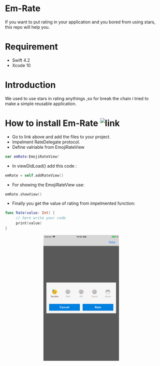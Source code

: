 # Em-Rate
If you want to put rating in your application and you bored from using stars, this repo will help you.
# Requirement
- Swift 4.2
- Xcode 10
# Introduction
We used to use stars in rating anythings ,so for break the chain i tried to make a simple reusable application.
# How to install Em-Rate ![link]("https://github.com/Abdulameer-Abbas-Albayaty/Em-Rate/tree/master/EmojiRating/EmojiRating")
- Go to link above and add the files to your project.
- Impelment RateDelegate protocol.
- Define valriable from EmojiRateView 
```swift
var emRate:EmojiRateView!
```
- In viewDidLoad() add this code : 
```swift
emRate = self.addRateView()
```
- For showing the EmojiRateView use:
```swift
emRate.showView()
```
- Finally you get the value of rating from impelmented function:
```swift
func Rate(value: Int) {
     // here write your code
     print(value)
}
```

<p align="center">
  <img src="https://github.com/Abdulameer-Abbas-Albayaty/Em-Rate/blob/master/Simulator%20Screen%20Shot%20-%20iPhone%208%20Plus%20-%202018-10-17%20at%2011.57.01.png" width="250" height="414">
</p>

